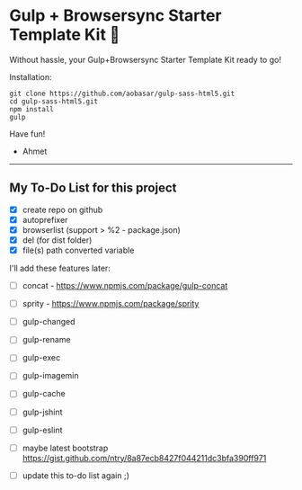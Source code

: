 # Gulp + Browsersync Starter Template Kit 💖

Without hassle, your Gulp+Browsersync Starter Template Kit ready to go!  


Installation:

```
git clone https://github.com/aobasar/gulp-sass-html5.git
cd gulp-sass-html5.git
npm install 
gulp
```
Have fun!

- Ahmet 

* * *

## My To-Do List for this project
- [x] create repo on github
- [x] autoprefixer
- [x] browserlist (support > %2 - package.json)
- [x] del (for dist folder)
- [x] file(s) path converted variable

I'll add these features later:
- [ ] concat - https://www.npmjs.com/package/gulp-concat
- [ ] sprity - https://www.npmjs.com/package/sprity
- [ ] gulp-changed
- [ ] gulp-rename 
- [ ] gulp-exec
- [ ] gulp-imagemin
- [ ] gulp-cache
- [ ] gulp-jshint
- [ ] gulp-eslint
- [ ] maybe latest bootstrap https://gist.github.com/ntry/8a87ecb8427f044211dc3bfa390ff971

- [ ] update this to-do list again ;)
